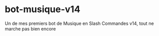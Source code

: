 # bot-musique-v14
Un de mes premiers bot de Musique en Slash Commandes v14, tout ne marche pas bien encore
